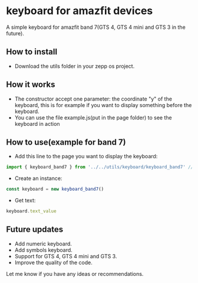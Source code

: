 # keyboard for amazfit devices

A simple keyboard for amazfit band 7(GTS 4, GTS 4 mini and GTS 3 in the future).

## How to install

* Download the utils folder in your zepp os project.

## How it works

* The constructor accept one parameter: the coordinate "y" of the keyboard, this is for example if you want to display something before the keyboard. 
* You can use the file example.js(put in the page folder) to see the keyboard in action 

## How to use(example for band 7)

* Add this line to the page you want to display the keyboard:
 ```javascript
import { keyboard_band7 } from '../../utils/keyboard/keyboard_band7' //add or remove ../ depends of your folder location 
```
* Create an instance:
 ```javascript
const keyboard = new keyboard_band7()
```
* Get text:
 ```javascript
keyboard.text_value
```

## Future updates
* Add numeric keyboard.
* Add symbols keyboard.
* Support for GTS 4, GTS 4 mini and GTS 3.
* Improve the quality of the code.

Let me know if you have any ideas or recommendations.